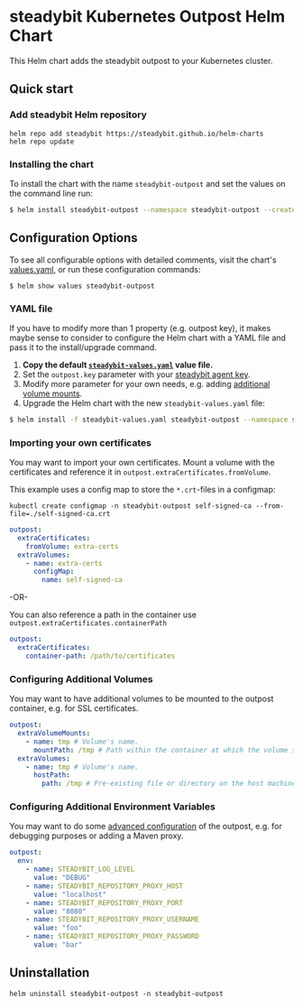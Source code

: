 # steadybit Kubernetes Outpost Helm Chart

This Helm chart adds the steadybit outpost to your Kubernetes cluster.

## Quick start

### Add steadybit Helm repository

```
helm repo add steadybit https://steadybit.github.io/helm-charts
helm repo update
```

### Installing the chart

To install the chart with the name `steadybit-outpost` and set the values on the command line run:

```bash
$ helm install steadybit-outpost --namespace steadybit-outpost --create-namespace --set outpost.key=STEADYBIT_AGENT_KEY --set global.clusterName=CLUSTER_NAME steadybit/steadybit-outpost
```

## Configuration Options

To see all configurable options with detailed comments, visit the chart's [values.yaml](values.yaml), or run these configuration commands:

```
$ helm show values steadybit-outpost
```

### YAML file

If you have to modify more than 1 property (e.g. outpost key), it makes maybe sense to consider to configure the Helm chart with a YAML file and pass it to the
install/upgrade command.

1. **Copy the default [`steadybit-values.yaml`](values.yaml) value file.**
2. Set the `outpost.key` parameter with your [steadybit agent key](https://platform.steadybit.io/settings/agents/setup).
3. Modify more parameter for your own needs, e.g. adding [additional volume mounts](#configuring-additional-volumes).
4. Upgrade the Helm chart with the new `steadybit-values.yaml` file:

```bash
$ helm install -f steadybit-values.yaml steadybit-outpost --namespace steadybit-outpost steadybit/steadybit-outpost
```

### Importing your own certificates

You may want to import your own certificates. Mount a volume with the certificates and reference it in `outpost.extraCertificates.fromVolume`.

This example uses a config map to store the `*.crt`-files in a configmap:

```shell
kubectl create configmap -n steadybit-outpost self-signed-ca --from-file=./self-signed-ca.crt
```

```yaml
outpost:
  extraCertificates:
    fromVolume: extra-certs
  extraVolumes:
    - name: extra-certs
      configMap:
        name: self-signed-ca
```

-OR-

You can also reference a path in the container use `outpost.extraCertificates.containerPath`

```yaml
outpost:
  extraCertificates:
    container-path: /path/to/certificates
```

### Configuring Additional Volumes

You may want to have additional volumes to be mounted to the outpost container, e.g. for SSL certificates.

```yaml
outpost:
  extraVolumeMounts:
    - name: tmp # Volume's name.
      mountPath: /tmp # Path within the container at which the volume should be mounted.
  extraVolumes:
    - name: tmp # Volume's name.
      hostPath:
        path: /tmp # Pre-existing file or directory on the host machine
```

### Configuring Additional Environment Variables

You may want to do some [advanced configuration](https://docs.steadybit.com/install-and-configure/install-outpost-agent/advanced-configuration) of the outpost, e.g. for debugging
purposes or adding a Maven proxy.

```yaml
outpost:
  env:
    - name: STEADYBIT_LOG_LEVEL
      value: "DEBUG"
    - name: STEADYBIT_REPOSITORY_PROXY_HOST
      value: "localhost"
    - name: STEADYBIT_REPOSITORY_PROXY_PORT
      value: "8080"
    - name: STEADYBIT_REPOSITORY_PROXY_USERNAME
      value: "foo"
    - name: STEADYBIT_REPOSITORY_PROXY_PASSWORD
      value: "bar"
```

## Uninstallation

```
helm uninstall steadybit-outpost -n steadybit-outpost
```

